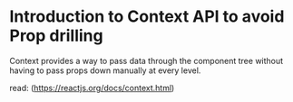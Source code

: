 # Introduction to Context API to avoid Prop drilling

Context provides a way to pass data through the component tree without having to pass props down manually at every level.

read: (https://reactjs.org/docs/context.html)

